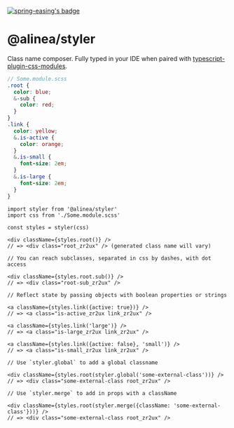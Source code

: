 [![spring-easing's badge](https://deno.bundlejs.com/?q=@alinea/styler&badge=detailed&badge-style=for-the-badge)](https://bundlejs.com/?q=@alinea/styler)

# @alinea/styler

Class name composer. Fully typed in your IDE when paired with
[typescript-plugin-css-modules](https://github.com/mrmckeb/typescript-plugin-css-modules).

```scss
// Some.module.scss
.root {
  color: blue;
  &-sub {
    color: red;
  }
}
.link {
  color: yellow;
  &.is-active {
    color: orange;
  }
  &.is-small {
    font-size: 2em;
  }
  &.is-large {
    font-size: 2em;
  }
}
```

```tsx
import styler from '@alinea/styler'
import css from './Some.module.scss'

const styles = styler(css)

<div className={styles.root()} />
// => <div class="root_zr2ux" /> (generated class name will vary)

// You can reach subclasses, separated in css by dashes, with dot access

<div className={styles.root.sub()} />
// => <div class="root-sub_zr2ux" />

// Reflect state by passing objects with boolean properties or strings

<a className={styles.link({active: true})} />
// => <a class="is-active_zr2ux link_zr2ux" />

<a className={styles.link('large')} />
// => <a class="is-large_zr2ux link_zr2ux" />

<a className={styles.link({active: false}, 'small')} />
// => <a class="is-small_zr2ux link_zr2ux" />

// Use `styler.global` to add a global classname

<div className={styles.root(styler.global('some-external-class'))} />
// => <div class="some-external-class root_zr2ux" />

// Use `styler.merge` to add in props with a className

<div className={styles.root(styler.merge({className: 'some-external-class'}))} />
// => <div class="some-external-class root_zr2ux" />
```
